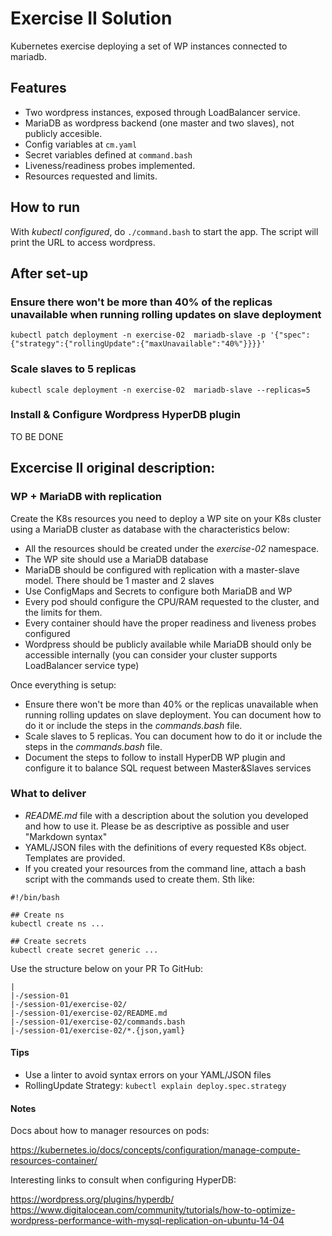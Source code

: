 # Exercise II Solution

Kubernetes exercise deploying a set of WP instances connected to mariadb.

## Features

* Two wordpress instances, exposed through LoadBalancer service.
* MariaDB as wordpress backend (one master and two slaves), not publicly accesible.
* Config variables at `cm.yaml`
* Secret variables defined at `command.bash`
* Liveness/readiness probes implemented.
* Resources requested and limits.

## How to run

With *kubectl configured*, do `./command.bash` to start the app. The script will print the URL to access wordpress.

## After set-up

### Ensure there won't be more than 40% of the replicas unavailable when running rolling updates on slave deployment
`kubectl patch deployment -n exercise-02  mariadb-slave -p '{"spec":{"strategy":{"rollingUpdate":{"maxUnavailable":"40%"}}}}'`

### Scale slaves to 5 replicas
`kubectl scale deployment -n exercise-02  mariadb-slave --replicas=5`

### Install & Configure Wordpress HyperDB plugin
TO BE DONE

## Excercise II original description:

### WP + MariaDB with replication

Create the K8s resources you need to deploy a WP site on your K8s cluster using
a MariaDB cluster as database with the characteristics below:

* All the resources should be created under the *exercise-02* namespace.
* The WP site should use a MariaDB database
* MariaDB should be configured with replication with a master-slave model. There
should be 1 master and 2 slaves
* Use ConfigMaps and Secrets to configure both MariaDB and WP
* Every pod should configure the CPU/RAM requested to the cluster, and the limits
for them.
* Every container should have the proper readiness and liveness probes
configured
* Wordpress should be publicly available while MariaDB should only be accessible
internally (you can consider your cluster supports LoadBalancer service type)

Once everything is setup:

* Ensure there won't be more than 40% or the replicas unavailable when running
rolling updates on slave deployment. You can document how to do it or include the
steps in the *commands.bash* file.
* Scale slaves to 5 replicas. You can document how to do it or include the steps
in the *commands.bash* file.
* Document the steps to follow to install HyperDB WP plugin and configure it to
balance SQL request between Master&Slaves services

### What to deliver

* *README.md* file with a description about the solution you developed and how to
use it. Please be as descriptive as possible and user "Markdown syntax"
* YAML/JSON files with the definitions of every requested K8s object. Templates
are provided.
* If you created your resources from the command line, attach a bash script with
the commands used to create them. Sth like:

```
#!/bin/bash

## Create ns
kubectl create ns ...

## Create secrets
kubectl create secret generic ...
```

Use the structure below on your PR To GitHub:

```
|
|-/session-01
|-/session-01/exercise-02/
|-/session-01/exercise-02/README.md
|-/session-01/exercise-02/commands.bash
|-/session-01/exercise-02/*.{json,yaml}
```

#### Tips

* Use a linter to avoid syntax errors on your YAML/JSON files
* RollingUpdate Strategy: `kubectl explain deploy.spec.strategy`

#### Notes

Docs about how to manager resources on pods:

https://kubernetes.io/docs/concepts/configuration/manage-compute-resources-container/

Interesting links to consult when configuring HyperDB:

https://wordpress.org/plugins/hyperdb/
https://www.digitalocean.com/community/tutorials/how-to-optimize-wordpress-performance-with-mysql-replication-on-ubuntu-14-04
